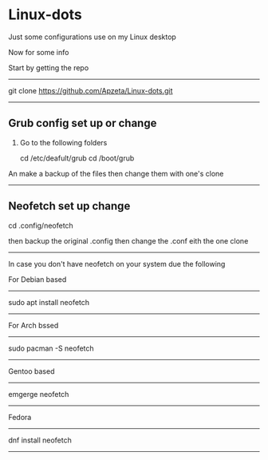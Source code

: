 # Linux-dots
Just some configurations use on my Linux desktop

Now for some info

Start by getting the repo

--------------------------------------------------

git clone https://github.com/Apzeta/Linux-dots.git

--------------------------------------------------

Grub config set up or change
----------------------------------------------------------------
1. Go to the following folders

    cd /etc/deafult/grub
    cd /boot/grub
    
An make a backup of the files then change them with one's clone

----------------------------------------------------------------

Neofetch set up change
-------------------------------------------------------------------------

cd .config/neofetch

then backup the original .config then change the .conf eith the one clone

-------------------------------------------------------------------------

In case you don't have neofetch on your system due the following

For Debian based

-------------------------

sudo apt install neofetch

-------------------------

For Arch bssed

-----------------------

sudo pacman -S neofetch

-----------------------

Gentoo based

----------------

emgerge neofetch

----------------

Fedora

--------------------

dnf install neofetch

--------------------
